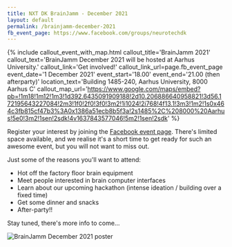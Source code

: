 ```yaml
---
title: NXT DK BrainJamm - December 2021
layout: default
permalink: /brainjamm-december-2021
fb_event_page: https://www.facebook.com/groups/neurotechdk
---
```


{% include callout_event_with_map.html callout_title='BrainJamm 2021' callout_text='BrainJamm December 2021 will be hosted at Aarhus University.' callout_link='Get involved!' callout_link_url=page.fb_event_page event_date='1 December 2021' event_start='18.00' event_end='21.00 (then afterparty)' location_text='Building 1485-240, Aarhus University, 8000 Aarhus C' callout_map_url='https://www.google.com/maps/embed?pb=!1m18!1m12!1m3!1d392.6435091909188!2d10.206886640958821!3d56.172195643227084!2m3!1f0!2f0!3f0!3m2!1i1024!2i768!4f13.1!3m3!1m2!1s0x464c3fb815cf47b3%3A0x1386a51ecb8b5f3a!2s1485%2C%208000%20Aarhus!5e0!3m2!1sen!2sdk!4v1637843577046!5m2!1sen!2sdk'  %}

Register your interest by joining the [Facebook event page](https://www.facebook.com/groups/neurotechdk). There's limited space available, and we realise it's a short time to get ready for such an awesome event, but you will not want to miss out.

Just some of the reasons you'll want to attend:

- Hot off the factory floor brain equipment
- Meet people interested in brain computer interfaces
- Learn about our upcoming hackathon (intense ideation / building over a fixed time)
- Get some dinner and snacks
- After-party!!

Stay tuned, there's more info to come...

![BrainJamm December 2021 poster](/assets/img/posters/brainjammposter.jpg#fullwidth)
